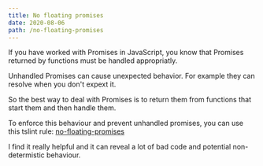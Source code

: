 ```yaml
---
title: No floating promises
date: 2020-08-06
path: /no-floating-promises
---
```


If you have worked with Promises in JavaScript, you know that Promises returned by functions must be handled appropriatly.

Unhandled Promises can cause unexpected behavior. For example they can resolve when you don't expext it.

So the best way to deal with Promises is to return them from functions that start them and then handle them.

To enforce this behaviour and prevent unhandled promises, you can use this tslint rule: [no-floating-promises](https://palantir.github.io/tslint/rules/no-floating-promises/)

I find it really helpful and it can reveal a lot of bad code and potential non-determistic behaviour.
